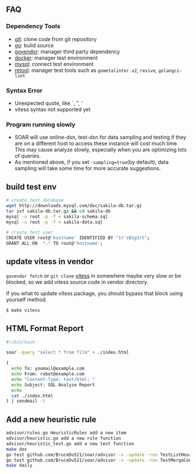 ## FAQ

### Dependency Tools

* [git](https://git-scm.co): clone code from git repository
* [go](https://golang.org/): build source
* [govendor](https://github.com/kardianos/govendor): manager third party dependency
* [docker](https://www.docker.com): manager test environment
* [mysql](https://www.mysql.com/): connect test environment
* [retool](https://github.com/twitchtv/retool): manager test tools such as `gometalinter.v2`, `revive`, `golangci-lint`

### Syntax Error

* Unexpected quote, like `, ", '
* vitess syntax not supported yet

### Program running slowly

* SOAR will use online-dsn, test-dsn for data sampling and testing if they are on a different host to access these instance will cost much time. This may cause analyze slowly, especially when you are optimizing lots of queries.
* As mentioned above, if you set `-sampling=true`(by default), data sampling will take some time for more accurate suggestions.

## build test env

```bash
# create test database
wget http://downloads.mysql.com/doc/sakila-db.tar.gz
tar zxf sakila-db.tar.gz && cd sakila-db
mysql -u root -p -f < sakila-schema.sql
mysql -u root -p -f < sakila-data.sql

# create test user
CREATE USER root@'hostname' IDENTIFIED BY "1t'sB1g3rt";
GRANT ALL ON  *.* TO root@'hostname';
```

## update vitess in vendor

`govendor fetch` or `git clone` [vitess](https://github.com/vitessio/vitess) in somewhere maybe very slow or be blocked, so we add vitess source code in vendor directory.

If you what to update vitess package, you should bypass that block using yourself method.

```bash
$ make vitess
```

## HTML Format Report

```bash
#!/bin/bash

soar -query "select * from film" > ./index.html

(
  echo To: youmail@example.com
  echo From: robot@example.com
  echo "Content-Type: text/html; "
  echo Subject: SQL Analyze Report
  echo
  cat ./index.html
) | sendmail -t

```

## Add a new heuristic rule

```bash
advisor/rules.go HeuristicRules add a new item
advisor/heuristic.go add a new rule function
advisor/heuristic_test.go add a new test function
make doc
go test github.com/BruceDu521/soar/advisor -v -update -run TestListHeuristicRules
go test github.com/BruceDu521/soar/advisor -v -update -run TestMergeConflictHeuristicRules
make daily
```

